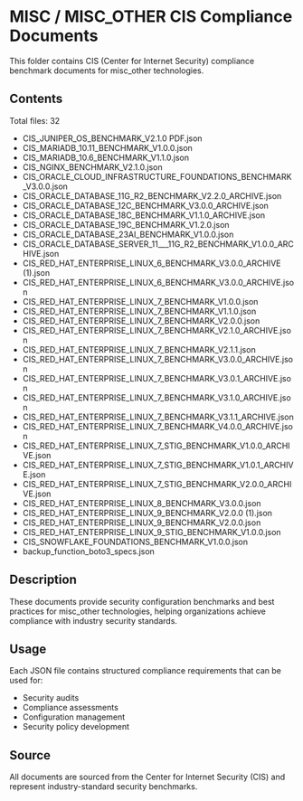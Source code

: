# MISC / MISC_OTHER CIS Compliance Documents

This folder contains CIS (Center for Internet Security) compliance benchmark documents for misc_other technologies.

## Contents

Total files: 32

- CIS_JUNIPER_OS_BENCHMARK_V2.1.0 PDF.json
- CIS_MARIADB_10.11_BENCHMARK_V1.0.0.json
- CIS_MARIADB_10.6_BENCHMARK_V1.1.0.json
- CIS_NGINX_BENCHMARK_V2.1.0.json
- CIS_ORACLE_CLOUD_INFRASTRUCTURE_FOUNDATIONS_BENCHMARK_V3.0.0.json
- CIS_ORACLE_DATABASE_11G_R2_BENCHMARK_V2.2.0_ARCHIVE.json
- CIS_ORACLE_DATABASE_12C_BENCHMARK_V3.0.0_ARCHIVE.json
- CIS_ORACLE_DATABASE_18C_BENCHMARK_V1.1.0_ARCHIVE.json
- CIS_ORACLE_DATABASE_19C_BENCHMARK_V1.2.0.json
- CIS_ORACLE_DATABASE_23AI_BENCHMARK_V1.0.0.json
- CIS_ORACLE_DATABASE_SERVER_11___11G_R2_BENCHMARK_V1.0.0_ARCHIVE.json
- CIS_RED_HAT_ENTERPRISE_LINUX_6_BENCHMARK_V3.0.0_ARCHIVE (1).json
- CIS_RED_HAT_ENTERPRISE_LINUX_6_BENCHMARK_V3.0.0_ARCHIVE.json
- CIS_RED_HAT_ENTERPRISE_LINUX_7_BENCHMARK_V1.0.0.json
- CIS_RED_HAT_ENTERPRISE_LINUX_7_BENCHMARK_V1.1.0.json
- CIS_RED_HAT_ENTERPRISE_LINUX_7_BENCHMARK_V2.0.0.json
- CIS_RED_HAT_ENTERPRISE_LINUX_7_BENCHMARK_V2.1.0_ARCHIVE.json
- CIS_RED_HAT_ENTERPRISE_LINUX_7_BENCHMARK_V2.1.1.json
- CIS_RED_HAT_ENTERPRISE_LINUX_7_BENCHMARK_V3.0.0_ARCHIVE.json
- CIS_RED_HAT_ENTERPRISE_LINUX_7_BENCHMARK_V3.0.1_ARCHIVE.json
- CIS_RED_HAT_ENTERPRISE_LINUX_7_BENCHMARK_V3.1.0_ARCHIVE.json
- CIS_RED_HAT_ENTERPRISE_LINUX_7_BENCHMARK_V3.1.1_ARCHIVE.json
- CIS_RED_HAT_ENTERPRISE_LINUX_7_BENCHMARK_V4.0.0_ARCHIVE.json
- CIS_RED_HAT_ENTERPRISE_LINUX_7_STIG_BENCHMARK_V1.0.0_ARCHIVE.json
- CIS_RED_HAT_ENTERPRISE_LINUX_7_STIG_BENCHMARK_V1.0.1_ARCHIVE.json
- CIS_RED_HAT_ENTERPRISE_LINUX_7_STIG_BENCHMARK_V2.0.0_ARCHIVE.json
- CIS_RED_HAT_ENTERPRISE_LINUX_8_BENCHMARK_V3.0.0.json
- CIS_RED_HAT_ENTERPRISE_LINUX_9_BENCHMARK_V2.0.0 (1).json
- CIS_RED_HAT_ENTERPRISE_LINUX_9_BENCHMARK_V2.0.0.json
- CIS_RED_HAT_ENTERPRISE_LINUX_9_STIG_BENCHMARK_V1.0.0.json
- CIS_SNOWFLAKE_FOUNDATIONS_BENCHMARK_V1.0.0.json
- backup_function_boto3_specs.json


## Description

These documents provide security configuration benchmarks and best practices for misc_other technologies, helping organizations achieve compliance with industry security standards.

## Usage

Each JSON file contains structured compliance requirements that can be used for:
- Security audits
- Compliance assessments  
- Configuration management
- Security policy development

## Source

All documents are sourced from the Center for Internet Security (CIS) and represent industry-standard security benchmarks.
